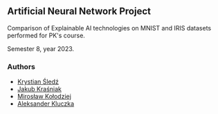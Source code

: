 ## Artificial Neural Network Project

Comparison of Explainable AI technologies on MNIST and IRIS datasets performed for PK's course.

Semester 8, year 2023.

### Authors

- [Krystian Śledź](https://github.com/krystiansledz)
- [Jakub Kraśniak](https://github.com/sakor88)
- [Mirosław Kołodziej](https://github.com/mirek0707)
- [Aleksander Kluczka](https://github.com/vis4rd)
